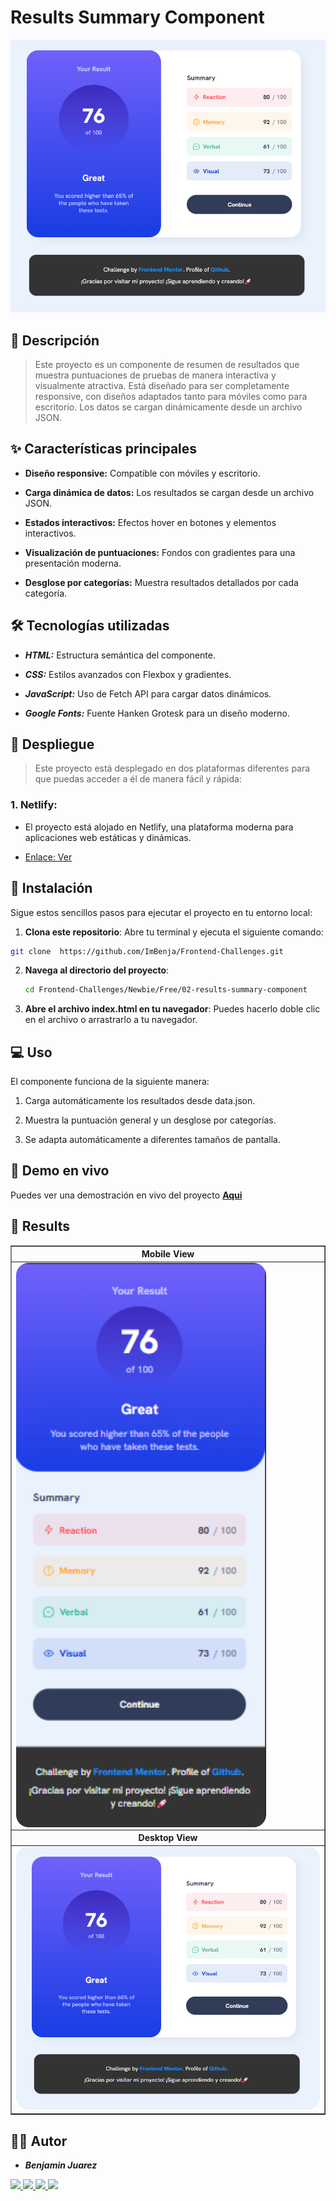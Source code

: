 # Results Summary Component

![Design preview for the NFT preview card component coding challenge](./design/results/Desktop-Result.png)

## 📝 Descripción

> Este proyecto es un componente de resumen de resultados que muestra puntuaciones de pruebas de manera interactiva y visualmente atractiva. Está diseñado para ser completamente responsive, con diseños adaptados tanto para móviles como para escritorio. Los datos se cargan dinámicamente desde un archivo JSON.

## ✨ Características principales

- **Diseño responsive:** Compatible con móviles y escritorio.

- **Carga dinámica de datos:** Los resultados se cargan desde un archivo JSON.

- **Estados interactivos:** Efectos hover en botones y elementos interactivos.

- **Visualización de puntuaciones:** Fondos con gradientes para una presentación moderna.

- **Desglose por categorías:** Muestra resultados detallados por cada categoría.

## 🛠️ Tecnologías utilizadas

- **_HTML:_** Estructura semántica del componente.

- **_CSS:_** Estilos avanzados con Flexbox y gradientes.

- **_JavaScript:_** Uso de Fetch API para cargar datos dinámicos.

- **_Google Fonts:_** Fuente Hanken Grotesk para un diseño moderno.

## 🚀 Despliegue

> Este proyecto está desplegado en dos plataformas diferentes para que puedas acceder a él de manera fácil y rápida:

### 1. Netlify:

- El proyecto está alojado en Netlify, una plataforma moderna para aplicaciones web estáticas y dinámicas.

- [Enlace: Ver](https://component-results-summary.netlify.app/)

## 🚀 Instalación

Sigue estos sencillos pasos para ejecutar el proyecto en tu entorno local:

1. **Clona este repositorio**:
   Abre tu terminal y ejecuta el siguiente comando:

```bash
git clone  https://github.com/ImBenja/Frontend-Challenges.git

```

2. **Navega al directorio del proyecto**:

   ```bash
   cd Frontend-Challenges/Newbie/Free/02-results-summary-component

   ```

3. **Abre el archivo index.html en tu navegador**:
   Puedes hacerlo doble clic en el archivo o arrastrarlo a tu navegador.

## 💻 Uso

El componente funciona de la siguiente manera:

1. Carga automáticamente los resultados desde data.json.

2. Muestra la puntuación general y un desglose por categorías.

3. Se adapta automáticamente a diferentes tamaños de pantalla.

## 🔗 Demo en vivo

Puedes ver una demostración en vivo del proyecto **<a href="https://component-results-summary.netlify.app/">Aqui</a>**

## 📸 Results

<table border="1">
  <tr>
    <th>
      Mobile View
    </th>
  </tr>
  <tr>
    <td>
      <img align="center" src="design/results/Mobile-Result.png" width="400px" style="border-radius: 20px">
    </td>
  </tr>
  <tr>
     <th>
      Desktop View
    </th>
  </tr>
  <tr>
     <td>
      <img src="design/results/Desktop-Result.png" width="1000px" style="border-radius: 20px">
    </td>
  </tr>
</table>

## 👨‍💻 Autor

- **_Benjamin Juarez_**

<a href= "https://www.instagram.com/benjajuarez1_/?hl=es">
    <img src="https://img.shields.io/badge/Instagram-%23E4405F.svg?style=for-the-badge&logo=Instagram&logoColor=white">
</a>
<a href="https://www.frontendmentor.io/profile/ImBenja">
  <img src="https://img.shields.io/badge/frontend mentor-%23111011.svg?style=for-the-badge&logo=frontendmentor&logoColor=white">
</a>
<a href="https://x.com/benjajuarez_2">
   <img src="https://img.shields.io/badge/X-%23000.svg?style=for-the-badge&logo=X&logoColor=white">
</a>
<a href="https://www.linkedin.com/in/benjam%C3%ADn-ju%C3%A1rez-b712592b8/">
	<img src="https://img.shields.io/badge/linkedin-%230077B5.svg?style=for-the-badge&logo=linkedin&logoColor=white">
</a>
